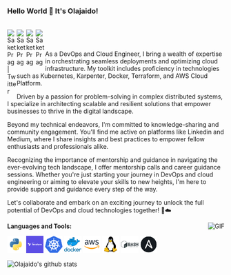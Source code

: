 
### Hello World 👋 It's Olajaido!

<br/>


<a href="https://twitter.com/jidejaido88">
<img align="left" alt="Saket Prag | Twitter" width="22px" src="https://cdn.jsdelivr.net/npm/simple-icons@v3/icons/twitter.svg" />
</a>
<a href="https://www.linkedin.com/in/olajide-adeluwoye/">
<img align="left" alt="Saket Prag" width="22px" src="https://cdn.jsdelivr.net/npm/simple-icons@v3/icons/linkedin.svg" />
</a>
<a href="https://medium.com/@adeluwoyeolajide">
<img align="left" alt="Saket Prag" width="22px" src="https://cdn.jsdelivr.net/npm/simple-icons@v3/icons/medium.svg" />
</a>
<a href="https://www.instagram.com/olajaido/">
<img align="left" alt="Saket Prag" width="22px" src="https://cdn.jsdelivr.net/npm/simple-icons@v3/icons/instagram.svg" />
</a>

<br />

<br />

As a DevOps and Cloud Engineer, I bring a wealth of expertise in orchestrating seamless deployments and optimizing cloud infrastructure. My toolkit includes proficiency in technologies such as Kubernetes, Karpenter, Docker, Terraform, and AWS Cloud Platform.

Driven by a passion for problem-solving in complex distributed systems, I specialize in architecting scalable and resilient solutions that empower businesses to thrive in the digital landscape.

Beyond my technical endeavors, I'm committed to knowledge-sharing and community engagement. You'll find me active on platforms like Linkedin and Medium, where I share insights and best practices to empower fellow enthusiasts and professionals alike.

Recognizing the importance of mentorship and guidance in navigating the ever-evolving tech landscape, I offer mentorship calls and career guidance sessions. Whether you're just starting your journey in DevOps and cloud engineering or aiming to elevate your skills to new heights, I'm here to provide support and guidance every step of the way.

Let's collaborate and embark on an exciting journey to unlock the full potential of DevOps and cloud technologies together! 🚀☁️


<img align="right" alt="GIF" src="https://media.giphy.com/media/USV0ym3bVWQJJmNu3N/giphy.gif" />



**Languages and Tools:**


<code><img height="40" src="https://raw.githubusercontent.com/github/explore/80688e429a7d4ef2fca1e82350fe8e3517d3494d/topics/python/python.png"></code>
<code><img height="40" src="https://raw.githubusercontent.com/github/explore/80688e429a7d4ef2fca1e82350fe8e3517d3494d/topics/terraform/terraform.png"></code>
<code><img height="40" src="https://raw.githubusercontent.com/github/explore/80688e429a7d4ef2fca1e82350fe8e3517d3494d/topics/kubernetes/kubernetes.png"></code>
<code><img height="40" src="https://raw.githubusercontent.com/github/explore/80688e429a7d4ef2fca1e82350fe8e3517d3494d/topics/docker/docker.png"></code>
<code><img height="40" src="https://raw.githubusercontent.com/github/explore/80688e429a7d4ef2fca1e82350fe8e3517d3494d/topics/aws/aws.png"></code>
<code><img height="40" src="https://raw.githubusercontent.com/github/explore/80688e429a7d4ef2fca1e82350fe8e3517d3494d/topics/linux/linux.png"></code>
<code><img height="40" src="https://raw.githubusercontent.com/github/explore/80688e429a7d4ef2fca1e82350fe8e3517d3494d/topics/bash/bash.png"></code>
<code><img height="40" src="https://raw.githubusercontent.com/github/explore/80688e429a7d4ef2fca1e82350fe8e3517d3494d/topics/ansible/ansible.png"></code>

![Olajaido's github stats](https://github-readme-stats.vercel.app/api?username=olajaido&show_icons=true&hide_border=true)

